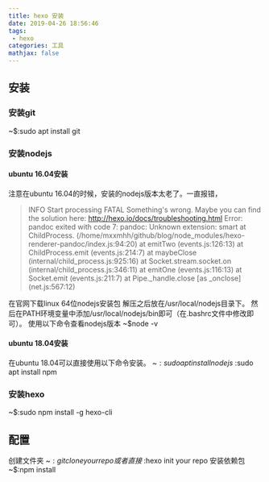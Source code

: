 ```yaml
---
title: hexo 安装
date: 2019-04-26 18:56:46
tags:
 - hexo 
categories: 工具
mathjax: false
---
```


## 安装
### 安装git
~$:sudo apt install git
### 安装nodejs
#### ubuntu 16.04安装
注意在ubuntu 16.04的时候，安装的nodejs版本太老了。一直报错，
> INFO Start processing FATAL Something's wrong. Maybe you can find the solution here: http://hexo.io/docs/troubleshooting.html 
Error: pandoc exited with code 7: pandoc: Unknown extension: smart at ChildProcess. (/home/mxxmhh/github/blog/node_modules/hexo-renderer-pandoc/index.js:94:20) at emitTwo (events.js:126:13) 
at ChildProcess.emit (events.js:214:7) 
at maybeClose (internal/child_process.js:925:16) 
at Socket.stream.socket.on (internal/child_process.js:346:11) 
at emitOne (events.js:116:13) 
at Socket.emit (events.js:211:7) 
at Pipe._handle.close [as _onclose] (net.js:567:12)

在官网下载linux 64位nodejs安装包
解压之后放在/usr/local/nodejs目录下。
然后在PATH环境变量中添加/usr/local/nodejs/bin即可（在.bashrc文件中修改即可）。
使用以下命令查看nodejs版本
~$node -v
#### ubuntu 18.04安装
在ubuntu 18.04可以直接使用以下命令安装。
~$:sudo apt install nodejs
~$:sudo apt install npm

### 安装hexo 
~$:sudo npm install -g hexo-cli

## 配置
创建文件夹
~$:git clone your repo
或者直接
~$:hexo init your repo
安装依赖包
~$:npm install 
